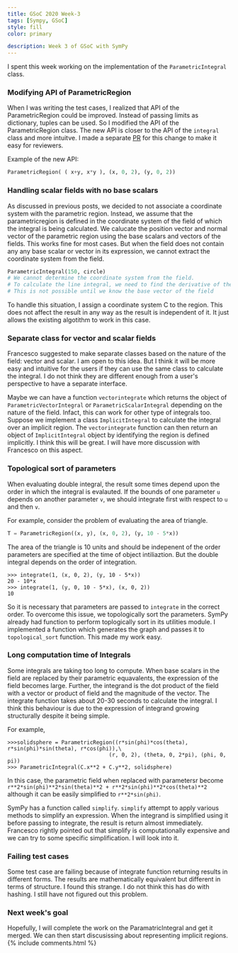```yaml
---
title: GSoC 2020 Week-3
tags: [Sympy, GSoC]
style: fill
color: primary

description: Week 3 of GSoC with SymPy
---
```


I spent this week working on the implementation of the `ParametricIntegral` class. 

### Modifying API of ParametricRegion
When I was writing the test cases, I realized that API of the ParametricRegion could be improved. Instead of passing limits as dictionary, tuples can be used. 
So I modified the API of the ParametricRegion class. The new API is closer to the API of the `integral` class and more intuitve.  I made a separate [PR](https://github.com/sympy/sympy/pull/19580) for this change to make it easy for reviewers. 

Example of the new API:
```python
ParametricRegion( ( x+y, x*y ), (x, 0, 2), (y, 0, 2))
```

### Handling scalar fields with no base scalars
As discussed in previous posts, we decided to not associate a coordinate system with the parametric region. Instead, we assume that the parametricregion is defined in the coordinate system of the field of which the integral is being calculated. We calucate the position vector and normal vector of the parametric region using the base scalars and vectors of the fields. This works fine for most cases. But when the field does not contain any any base scalar or vector in its expression, we cannot extract the coordinate system from the field.
```python
ParametricIntegral(150, circle)
# We cannot determine the coordinate system from the field. 
# To calculate the line integral, we need to find the derivative of the position vector.
# This is not possible until we know the base vector of the field
```
To handle this situation, I assign a coordinate system C to the region. This does not affect the result in any way as the result is independent of it. It just allows the existing algotithm to work in this case.

### Separate class for vector and scalar fields
Francesco suggested to make separate classes based on the nature of the field: vector and scalar. I am open to this idea. But I think it will be more easy and intuitive for the users if they can use the same class to calculate the integral. I do not think they are different enough from a user's perspective to have a separate interface. 

Maybe we can have a function `vectorintegrate` which returns the object of `ParametricVectorIntegral` or `ParametricScalarIntegral` depending on the nature of the field. Infact, this can work for other type of integrals too. Suppose we implement a class `ImplicitIntegral` to calculate the integral over an implicit region. The `vectorintegrate` function can then return an object of `ImplicitIntegral` object by identifying the region is defined implicitly. I think this will be great. I will have more discussion with Francesco on this aspect.

### Topological sort of parameters
When evaluating double integral, the result some times depend upon the order in which the integral is evalauted. If the bounds of one parameter `u` depends on another parameter `v`, we should integrate first with respect to `u` and then `v`. 

For example, consider the problem of evaluating the area of triangle. 
```python
T = ParametricRegion((x, y), (x, 0, 2), (y, 10 - 5*x))
```
The area of the triangle is 10 units and should be indepenent of the order parameters are specified at the time of object intiliaztion. But the double integral depends on the order of integration. 
```
>>> integrate(1, (x, 0, 2), (y, 10 - 5*x))
20 - 10*x
>>> integrate(1, (y, 0, 10 - 5*x), (x, 0, 2))
10
```
So it is necessary that parameters are passed to `integrate` in the correct order. To overcome this issue, we topologically sort the parameters. SymPy already had function to perform toplogically sort in its utilities module. I implemented a function which generates the graph and passes it to `topological_sort` function. This made my work easy.

### Long computation time of Integrals
Some integrals are taking too long to compute. When base scalars in the field are replaced by their parametric equavalents, the expression of the field becomes large. Further, the integrand is the dot product of the field with a vector or product of field and the magnitude of the vector. The integrate function takes about 20-30 seconds to calculate the integral. I think this behaviour is due to the expression of integrand growing structurally despite it being simple. 

For example,
```
>>>solidsphere = ParametricRegion((r*sin(phi)*cos(theta), r*sin(phi)*sin(theta), r*cos(phi)),\
                                (r, 0, 2), (theta, 0, 2*pi), (phi, 0, pi))
>>> ParametricIntegral(C.x**2 + C.y**2, solidsphere)
```
In this case, the parametric field when replaced with parametersr become `r**2*sin(phi)**2*sin(theta)**2 + r**2*sin(phi)**2*cos(theta)**2` although it can be easily simplified to `r**2*sin(phi)`.

SymPy has a function called `simplify`. `simplify` attempt to apply various methods to simplify an expression. When the integrand is simplified using it before passing to integrate, the result is return almost immediately. Francesco rightly pointed out that simplify is computationally expensive and we can try to some specific simplification. I will look into it.

### Failing test cases
Some test case are failing because of integrate function returning results in different forms. The results are mathematically equivalent but different in terms of structure. I found this strange. I do not think this has do with hashing. I still have not figured out this problem.

### Next week's goal 
Hopefully, I will complete the work on the ParamatricIntegral and get it merged. We can then start discusissing about representing implicit regions.
{% include comments.html %}


